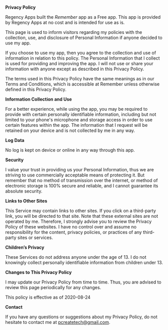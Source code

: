 **Privacy Policy**

Regency Apps built the *Remember* app as a Free app. This app is provided by Regency Apps at no cost and is intended for use as is.

This page is used to inform visitors regarding my policies with the collection, use, and disclosure of Personal Information if anyone decided to use my app.

If you choose to use my app, then you agree to the collection and use of information in relation to this policy. The Personal Information that I collect is used for providing and improving the app. I will not use or share your information with anyone except as described in this Privacy Policy.

The terms used in this Privacy Policy have the same meanings as in our Terms and Conditions, which is accessible at Remember unless otherwise defined in this Privacy Policy.

**Information Collection and Use**

For a better experience, while using the app, you may be required to provide with certain personally identifiable information, including but not limited to your phone's microphone and storage access in order to use certain features within the app. The information that I request will be retained on your device and is not collected by me in any way.

**Log Data**

No log is kept on device or online in any way through this app. 

**Security**

I value your trust in providing us your Personal Information, thus we are striving to use commercially acceptable means of protecting it. But remember that no method of transmission over the internet, or method of electronic storage is 100% secure and reliable, and I cannot guarantee its absolute security.

**Links to Other Sites**

This Service may contain links to other sites. If you click on a third-party link, you will be directed to that site. Note that these external sites are not operated by me. Therefore, I strongly advise you to review the Privacy Policy of these websites. I have no control over and assume no responsibility for the content, privacy policies, or practices of any third-party sites or services.

**Children’s Privacy**

These Services do not address anyone under the age of 13. I do not knowingly collect personally identifiable information from children under 13. 

**Changes to This Privacy Policy**

I may update our Privacy Policy from time to time. Thus, you are advised to review this page periodically for any changes.

This policy is effective as of 2020-08-24

**Contact**

If you have any questions or suggestions about my Privacy Policy, do not hesitate to contact me at pcreatetech@gmail.com.
